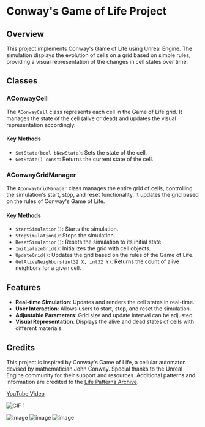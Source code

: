 # Conway's Game of Life Project

## Overview

This project implements Conway's Game of Life using Unreal Engine. The simulation displays the evolution of cells on a grid based on simple rules, providing a visual representation of the changes in cell states over time.

## Classes

### AConwayCell

The `AConwayCell` class represents each cell in the Game of Life grid. It manages the state of the cell (alive or dead) and updates the visual representation accordingly.

#### Key Methods
- `SetState(bool bNewState)`: Sets the state of the cell.
- `GetState() const`: Returns the current state of the cell.

### AConwayGridManager

The `AConwayGridManager` class manages the entire grid of cells, controlling the simulation's start, stop, and reset functionality. It updates the grid based on the rules of Conway's Game of Life.

#### Key Methods
- `StartSimulation()`: Starts the simulation.
- `StopSimulation()`: Stops the simulation.
- `ResetSimulation()`: Resets the simulation to its initial state.
- `InitializeGrid()`: Initializes the grid with cell objects.
- `UpdateGrid()`: Updates the grid based on the rules of the Game of Life.
- `GetAliveNeighbors(int32 X, int32 Y)`: Returns the count of alive neighbors for a given cell.

## Features

- **Real-time Simulation**: Updates and renders the cell states in real-time.
- **User Interaction**: Allows users to start, stop, and reset the simulation.
- **Adjustable Parameters**: Grid size and update interval can be adjusted.
- **Visual Representation**: Displays the alive and dead states of cells with different materials.

## Credits

This project is inspired by Conway's Game of Life, a cellular automaton devised by mathematician John Conway. Special thanks to the Unreal Engine community for their support and resources. Additional patterns and information are credited to the [Life Patterns Archive](https://www.ibiblio.org/lifepatterns/october1970.html).

[YouTube Video](https://youtu.be/strNtTR_IoU?si=PYeBxpQX7MS1vYKb)

![GIF 1](https://media.giphy.com/media/frTLRXHIU6AEzBG2Mp/giphy.gif)

![image](https://github.com/user-attachments/assets/c9e8f084-7ea9-411b-a7aa-8e49c8cffd65)
![image](https://github.com/user-attachments/assets/0ee4fe08-9bee-4022-8b36-9aa985fa8a24)
![image](https://github.com/user-attachments/assets/f084894c-36a8-41f2-bb2f-e5ebaeb85e89)



